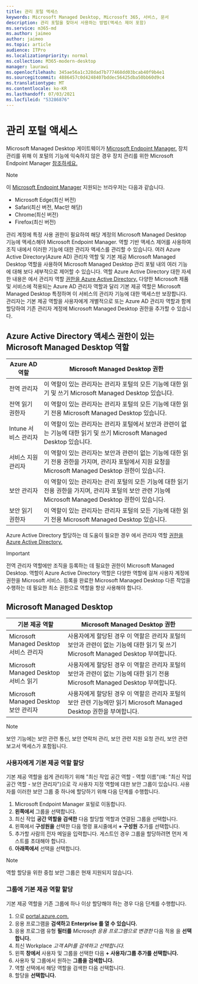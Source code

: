 ```yaml
---
title: 관리 포털 액세스
keywords: Microsoft Managed Desktop, Microsoft 365, 서비스, 문서
description: 관리 포털을 찾아서 사용하는 방법(액세스 제어 포함)
ms.service: m365-md
ms.author: jaimeo
author: jaimeo
ms.topic: article
audience: ITPro
ms.localizationpriority: normal
ms.collection: M365-modern-desktop
manager: laurawi
ms.openlocfilehash: 345ae56a1c328dad7b777468dd03bcab40f9b4e1
ms.sourcegitcommit: 4886457c0d4248407bddec56425dba50bb60d9c4
ms.translationtype: MT
ms.contentlocale: ko-KR
ms.lasthandoff: 07/03/2021
ms.locfileid: "53286876"
---
```

# <a name="access-the-admin-portal"></a>관리 포털 액세스

Microsoft Managed Desktop 게이트웨이가 [Microsoft Endpoint Manager.](https://endpoint.microsoft.com/) 장치 관리를 위해 이 포털의 기능에 익숙하지 않은 경우 장치 관리를 위한 Microsoft Endpoint Manager [참조하세요.](/mem/)

> [!NOTE]
> 이 [Microsoft Endpoint Manager](https://endpoint.microsoft.com/) 지원되는 브라우저는 다음과 같습니다.
> - Microsoft Edge(최신 버전)
> - Safari(최신 버전, Mac만 해당)
> - Chrome(최신 버전)
> - Firefox(최신 버전)

관리 계정에 특정 사용 권한이 필요하여 해당 계정의 Microsoft Managed Desktop 기능에 액세스해야 Microsoft Endpoint Manager. 역할 기반 액세스 제어를 사용하여 조직 내에서 이러한 기능에 대한 관리자 액세스를 관리할 수 있습니다. 여러 Azure Active Directory(Azure AD) 관리자 역할 및 기본 제공 Microsoft Managed Desktop 역할을 사용하여 Microsoft Managed Desktop 관리 포털 내의 여러 기능에 대해 보다 세부적으로 제어할 수 있습니다. 역할 Azure Active Directory 대한 자세한 내용은 에서 관리자 역할 [권한을 Azure Active Directory.](/azure/active-directory/users-groups-roles/directory-assign-admin-roles) 다양한 Microsoft 제품 및 서비스에 적용되는 Azure AD 관리자 역할과 달리 기본 제공 역할은 Microsoft Managed Desktop 특정하며 이 서비스의 관리자 기능에 대한 액세스만 보장합니다. 관리자는 기본 제공 역할을 사용자에게 개별적으로 또는 Azure AD 관리자 역할과 함께 할당하여 기존 관리자 계정에 Microsoft Managed Desktop 권한을 추가할 수 있습니다.

## <a name="azure-active-directory-roles-with-microsoft-managed-desktop-access"></a>Azure Active Directory 액세스 권한이 있는 Microsoft Managed Desktop 역할

|Azure AD 역할  |Microsoft Managed Desktop 권한  |
|---------|---------|
|전역 관리자     | 이 역할이 있는  관리자는 관리자 포털의 모든 기능에 대한 읽기 및 쓰기 Microsoft Managed Desktop 있습니다.         |
|전역 읽기 권한자     | 이 역할이 있는  관리자는 관리자 포털의 모든 기능에 대한 읽기 전용 Microsoft Managed Desktop 있습니다.         |
|Intune 서비스 관리자     |  이 역할이 있는  관리자는 관리자 포털에서 보안과 관련이 없는 기능에 대한 읽기 및 쓰기 Microsoft Managed Desktop 있습니다.       |
|서비스 지원 관리자     | 이 역할이 있는  관리자는 보안과 관련이 없는 기능에  대한 읽기 전용 권한을 가지며, 관리자 포털에서 지원 요청을 Microsoft Managed Desktop 권한이 있습니다.         |
|보안 관리자 | 이 역할이 있는  관리자는 관리 포털의 모든  기능에 대한 읽기 전용 권한을 가지며, 관리자 포털의 보안 관련 기능에 Microsoft Managed Desktop 권한이 있습니다. |
|보안 읽기 권한자 |이 역할이 있는  관리자는 관리자 포털의 모든 기능에 대한 읽기 전용 Microsoft Managed Desktop 있습니다.|

Azure Active Directory 할당하는 데 도움이 필요한 경우 에서 관리자 역할 [권한을 Azure Active Directory.](/azure/active-directory/users-groups-roles/directory-assign-admin-roles)

> [!IMPORTANT]
> 전역 관리자 역할에만 조직을 등록하는 데 필요한 권한이 Microsoft Managed Desktop.  역할이 Azure Active Directory 역할은 다양한 역할에 걸쳐 사용자 계정에 권한을 Microsoft 서비스. 등록을 완료한 Microsoft Managed Desktop 다른 작업을 수행하는 데 필요한  최소 권한으로 역할을 항상 사용해야 합니다.

## <a name="built-in-roles-provided-by-microsoft-managed-desktop"></a>Microsoft Managed Desktop


|기본 제공 역할  |Microsoft Managed Desktop 권한  |
|---------|---------|
|Microsoft Managed Desktop 서비스 관리자  | 사용자에게 할당된 경우 이 역할은  관리자 포털의 보안과 관련이 없는 기능에 대한 읽기 및 쓰기 Microsoft Managed Desktop 부여합니다.  |
|Microsoft Managed Desktop 서비스 읽기 | 사용자에게 할당된 경우 이 역할은  관리자 포털의 보안과 관련이 없는 기능에 대한 읽기 전용 Microsoft Managed Desktop 부여합니다. |
|Microsoft Managed Desktop 보안 관리자 |사용자에게 할당된 경우 이 역할은  관리자 포털의 보안 관련 기능에만 읽기 Microsoft Managed Desktop 권한을 부여합니다.   |

> [!NOTE]
> 보안 기능에는 보안 관련 통신, 보안 연락처 관리, 보안 관련 지원 요청 관리, 보안 관련 보고서 액세스가 포함됩니다. 

### <a name="assigning-built-in-roles-to-user"></a>사용자에게 기본 제공 역할 할당

기본 제공 역할을 쉽게 관리하기 위해 "최신 작업 공간 역할 _-_ 역할 이름"(예: "최신 작업 공간 역할 - 보안 관리자")으로 각 사용자 지정 역할에 대한 보안 그룹이 있습니다. 사용자를 이러한 보안 그룹 중 하나에 할당하기 위해 다음 단계를 수행합니다.
1. Microsoft Endpoint Manager 포털로 이동합니다.
2. **왼쪽에서** 그룹을 선택합니다.
3. 최신 작업 **공간 역할을 검색한** 다음 할당할 역할과 연결된 그룹을 선택합니다. 
4. 왼쪽에서 **구성원을** 선택한 다음 명령 표시줄에서 **+ 구성원** 추가를 선택합니다.
5. 추가할 사람의 전자 메일을 입력합니다. 게스트인 경우 그룹을 할당하려면 먼저 게스트를 초대해야 합니다.
6. **아래쪽에서** 선택을 선택합니다.

> [!NOTE]
> 역할 할당을 위한 중첩 보안 그룹은 현재 지원되지 않습니다. 

### <a name="assigning-built-in-roles-to-groups"></a>그룹에 기본 제공 역할 할당

기본 제공 역할을 기존 그룹에 하나 이상 할당해야 하는 경우 다음 단계를 수행합니다.

1. 으로 [portal.azure.com.](https://portal.azure.com/)
2. 응용 프로그램을 **검색하고 Enterprise 를 열 수 있습니다.**
3. 응용 프로그램 유형 **필터를** _Microsoft 응용 프로그램으로 변경한_ 다음 적용 을 **선택합니다.**
4. 최신 Workplace _고객 API를 검색하고 선택합니다._
5. 왼쪽 **창에서** 사용자 및 그룹을 선택한 다음 **+ 사용자/그룹 추가를 선택합니다.**
6. 사용자 및 그룹에서 원하는 **그룹을 검색합니다.**
7. 역할 선택에서 해당 역할을 검색한 다음 선택합니다.
8. 할당을 **선택합니다.**

